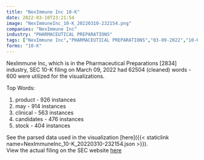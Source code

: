 ```yaml
---
title: "NexImmune Inc 10-K"
date: 2022-03-10T23:21:54
image: "NexImmuneInc_10-K_20220310-232154.png"
companies: "NexImmune Inc"
industry: "PHARMACEUTICAL PREPARATIONS"
tags: ["NexImmune Inc","PHARMACEUTICAL PREPARATIONS","03-09-2022","10-K"]
forms: "10-K"
---
```

NexImmune Inc, which is in the Pharmaceutical Preparations [2834] industry, SEC 10-K filing on March 09, 2022 had 62504 (cleaned) words - 600 were utilized for the visualizations.

Top Words:
1. product - 926 instances
2. may - 914 instances
3. clinical - 563 instances
4. candidates - 476 instances
5. stock - 404 instances


See the parsed data used in the visualization [here]({{< staticlink name=NexImmuneInc_10-K_20220310-232154.json >}}).  
View the actual filing on the SEC website [here](https://www.sec.gov/Archives/edgar/data/1538210/0001538210-22-000008.txt)